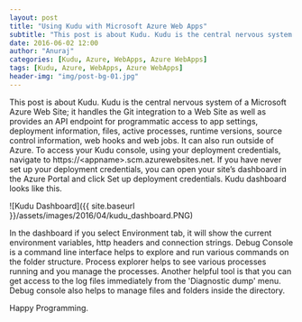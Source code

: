 ```yaml
---
layout: post
title: "Using Kudu with Microsoft Azure Web Apps"
subtitle: "This post is about Kudu. Kudu is the central nervous system of a Microsoft Azure Web Site; it handles the Git integration to a Web Site as well as provides an API endpoint for programmatic access to app settings, deployment information, files, active processes, runtime versions, source control information, web hooks and web jobs. It can also run outside of Azure."
date: 2016-06-02 12:00
author: "Anuraj"
categories: [Kudu, Azure, WebApps, Azure WebApps]
tags: [Kudu, Azure, WebApps, Azure WebApps]
header-img: "img/post-bg-01.jpg"
---
```

This post is about Kudu. Kudu is the central nervous system of a Microsoft Azure Web Site; it handles the Git integration to a Web Site as well as provides an API endpoint for programmatic access to app settings, deployment information, files, active processes, runtime versions, source control information, web hooks and web jobs. It can also run outside of Azure. To access your Kudu console, using your deployment credentials, navigate to https://&lt;appname&gt;.scm.azurewebsites.net. If you have never set up your deployment credentials, you can open your site’s dashboard in the Azure Portal and click Set up deployment credentials. Kudu dashboard looks like this.


![Kudu Dashboard]({{ site.baseurl }}/assets/images/2016/04/kudu_dashboard.PNG)


In the dashboard if you select Environment tab, it will show the current environment variables, http headers and connection strings. Debug Console is a command line interface helps to explore and run various commands on the folder structure. Process explorer helps to see various processes running and you manage the processes. Another helpful tool is that you can get access to the log files immediately from the 'Diagnostic dump' menu. Debug console also helps to manage files and folders inside the directory.

Happy Programming.
